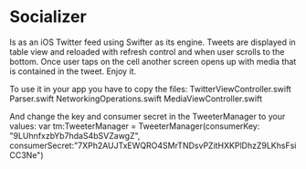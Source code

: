 <h1> Socializer </h1>
Is as an iOS Twitter feed using Swifter as its engine. 
Tweets are displayed in table view and reloaded with refresh control and when user scrolls to the bottom. Once user taps on the cell another screen opens up with media that is contained in the tweet.
Enjoy it.

To use it in your app you have to copy the files:
TwitterViewController.swift
Parser.swift
NetworkingOperations.swift
MediaViewController.swift 

And change the key and consumer secret in the TweeterManager to your values:
var tm:TweeterManager =  TweeterManager(consumerKey:  "9LUhnfxzbYb7hdaS4bSVZawgZ", consumerSecret:"7XPh2AUJTxEWQRO4SMrTNDsvPZitHXKPlDhzZ9LKhsFsiCC3Ne")


